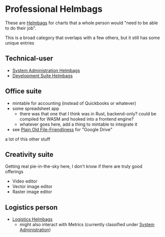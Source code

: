 # Professional Helmbags

These are [Helmbags](mtwmg-gw5d6-m5a4q-ded6h-dkz12) for charts that a whole person would "need to be able to do their job".

This is a broad category that overlaps with a few others, but it still has some unique entries

## Technical-user

- [System Administration Helmbags](3x3ew-aknad-rw94y-dnsms-s1ebp)
- [Development Suite Helmbags](dbnj4-sjs7p-jsbay-1gztb-refwj)

## Office suite

- mintable for accounting (instead of Quickbooks or whatever)
- some spreadsheet app
  - there was that one that I think was in Rust, backend-only? could be compiled for WASM and hooked into a frontend engine?
  - whatever goes here, add a thing to mintable to integrate it
- see [Plain Old File-Friendliness](hbn7h-zmwqr-m4aaz-zd6xb-f8y0d) for "Google Drive"

a lot of this other stuff

## Creativity suite

Getting real pie-in-the-sky here, I don't know if there are truly good offerings

- Video editor
- Vector image editor
- Raster image editor

## Logistics person

- [Logistics Helmbags](6jdr2-b29s6-83bwk-ecvfq-fqz02)
  - might also interact with Metrics (currently classified under [System Administration](3x3ew-aknad-rw94y-dnsms-s1ebp))

